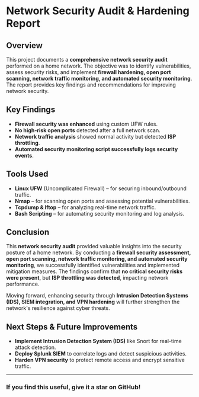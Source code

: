 # Network Security Audit & Hardening Report

## Overview
This project documents a **comprehensive network security audit** performed on a home network. The objective was to identify vulnerabilities, assess security risks, and implement **firewall hardening, open port scanning, network traffic monitoring, and automated security monitoring**. The report provides key findings and recommendations for improving network security.

## Key Findings
- **Firewall security was enhanced** using custom UFW rules.
- **No high-risk open ports** detected after a full network scan.
- **Network traffic analysis** showed normal activity but detected **ISP throttling**.
- **Automated security monitoring script successfully logs security events**.

## Tools Used
- **Linux UFW** (Uncomplicated Firewall) – for securing inbound/outbound traffic.
- **Nmap** – for scanning open ports and assessing potential vulnerabilities.
- **Tcpdump & Iftop** – for analyzing real-time network traffic.
- **Bash Scripting** – for automating security monitoring and log analysis.

## Conclusion
This **network security audit** provided valuable insights into the security posture of a home network. By conducting a **firewall security assessment, open port scanning, network traffic monitoring, and automated security monitoring**, we successfully identified vulnerabilities and implemented mitigation measures. The findings confirm that **no critical security risks were present**, but **ISP throttling was detected**, impacting network performance.

Moving forward, enhancing security through **Intrusion Detection Systems (IDS), SIEM integration, and VPN hardening** will further strengthen the network's resilience against cyber threats.

## Next Steps & Future Improvements
- **Implement Intrusion Detection System (IDS)** like Snort for real-time attack detection.  
- **Deploy Splunk SIEM** to correlate logs and detect suspicious activities.  
- **Harden VPN security** to protect remote access and encrypt sensitive traffic.  

---

### If you find this useful, give it a star on GitHub! 
